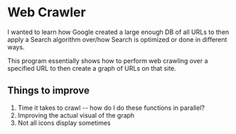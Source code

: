 # Web Crawler

I wanted to learn how Google created a large enough DB of all URLs to then apply a Search algorithm over/how Search is optimized or done in different ways.

This program essentially shows how to perform web crawling over a specified URL to then create a graph of URLs on that site.

## Things to improve
1. Time it takes to crawl -- how do I do these functions in parallel?
2. Improving the actual visual of the graph
3. Not all icons display sometimes 